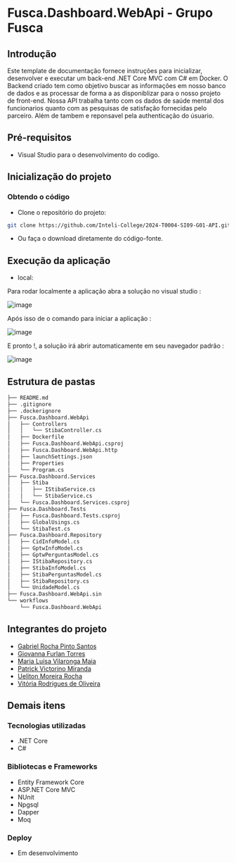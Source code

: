 Fusca.Dashboard.WebApi - Grupo Fusca
====================

Introdução
----------

Este template de documentação fornece instruções para inicializar, desenvolver e executar um back-end .NET Core MVC com C# em Docker. O Backend criado tem como objetivo buscar as informações em nosso banco de dados e as processar de forma a as disponiblizar para o nosso projeto de front-end. Nossa API trabalha tanto com os dados de saúde mental dos funcionarios quanto com as pesquisas de satisfação fornecidas pelo parceiro. Além de tambem e reponsavel pela authenticação do úsuario.

Pré-requisitos
--------------

* Visual Studio para o desenvolvimento do codigo.

Inicialização do projeto
------------------------

### Obtendo o código

* Clone o repositório do projeto:

```bash
git clone https://github.com/Inteli-College/2024-T0004-SI09-G01-API.git
```

* Ou faça o download diretamente do código-fonte.

Execução da aplicação
---------------------

* local:

Para rodar localmente a aplicação abra a solução no visual studio :

![image](https://github.com/Inteli-College/2024-T0004-SI09-G01-API/assets/99202408/6457aaa1-d688-47e2-a0f1-079b4344821c)

Após isso de o comando para iniciar a aplicação :

![image](https://github.com/Inteli-College/2024-T0004-SI09-G01-API/assets/99202408/9ea951b2-1bf7-406e-8dd8-2003f0cc4559)

E pronto !, a solução irá abrir automaticamente em seu navegador padrão :

![image](https://github.com/Inteli-College/2024-T0004-SI09-G01-API/assets/99202408/478d48e9-b11e-4613-8bc3-cf8502f3210e)


Estrutura de pastas
-------------------

```markdown
├── README.md
├── .gitignore
├── .dockerignore
├── Fusca.Dashboard.WebApi
│   ├── Controllers
│   │   └── StibaController.cs
│   ├── Dockerfile
│   ├── Fusca.Dashboard.WebApi.csproj
│   ├── Fusca.Dashboard.WebApi.http
│   ├── launchSettings.json
│   ├── Properties
│   └── Program.cs
├── Fusca.Dashboard.Services
│   ├── Stiba
│   │   ├── IStibaService.cs
│   │   └── StibaService.cs
│   └── Fusca.Dashboard.Services.csproj
├── Fusca.Dashboard.Tests
│   ├── Fusca.Dashboard.Tests.csproj
│   ├── GlobalUsings.cs
│   └── StibaTest.cs
├── Fusca.Dashboard.Repository
│   ├── CidInfoModel.cs
│   ├── GptwInfoModel.cs
│   ├── GptwPerguntasModel.cs
│   ├── IStibaRepository.cs
│   ├── StibaInfoModel.cs
│   ├── StibaPerguntasModel.cs
│   ├── StibaRepository.cs
│   └── UnidadeModel.cs
├── Fusca.Dashboard.WebApi.sin
└── workflows
    └── Fusca.Dashboard.WebApi
```

Integrantes do projeto
----------------------

- <a href="https://www.linkedin.com/in/gabriel-rocha-pinto-santos-/">Gabriel Rocha Pinto Santos</a>
- <a href="https://www.linkedin.com/in/giovanna-furlan-torres/">Giovanna Furlan Torres</a>
- <a href="https://www.linkedin.com/in/maria-lu%C3%ADsa-maia-14384a212/">Maria Luísa Vilaronga Maia</a>
- <a href="https://www.linkedin.com/in/patrick-miranda/">Patrick Victorino Miranda</a>
- <a href="https://www.linkedin.com/in/uelitonrocha/">Ueliton Moreira Rocha</a>
- <a href="https://www.linkedin.com/in/vit%C3%B3ria-rodrigues-de-oliveira/">Vitória Rodrigues de Oliveira</a>

Demais itens
------------

### Tecnologias utilizadas

* .NET Core
* C#

### Bibliotecas e Frameworks

* Entity Framework Core
* ASP.NET Core MVC
* NUnit
* Npgsql
* Dapper
* Moq

### Deploy

* Em desenvolvimento

